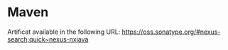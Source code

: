 Maven
=====
Artificat available in the following URL: https://oss.sonatype.org/#nexus-search;quick~nexus-nxjava
